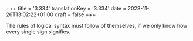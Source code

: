 +++
title = '3.334'
translationKey = '3.334'
date = 2023-11-26T13:02:22+01:00
draft = false
+++

The rules of logical syntax must follow of themselves, if we only know how every single sign signifies.
